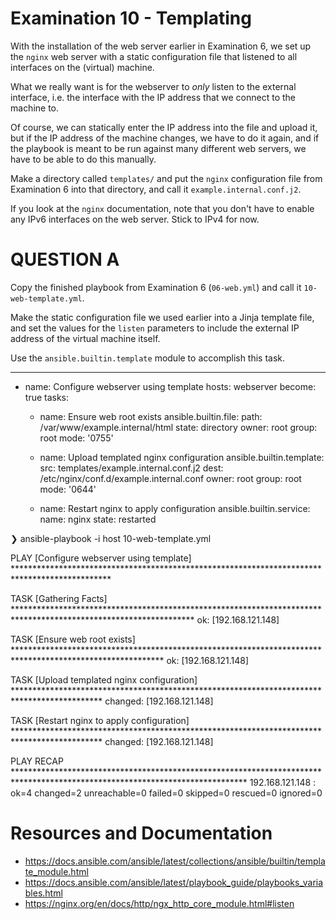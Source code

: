 # Examination 10 - Templating

With the installation of the web server earlier in Examination 6, we set up
the `nginx` web server with a static configuration file that listened to all
interfaces on the (virtual) machine.

What we really want is for the webserver to _only_ listen to the external
interface, i.e. the interface with the IP address that we connect to the machine to.

Of course, we can statically enter the IP address into the file and upload it,
but if the IP address of the machine changes, we have to do it again, and if the
playbook is meant to be run against many different web servers, we have to be able
to do this manually.

Make a directory called `templates/` and put the `nginx` configuration file from Examination 6
into that directory, and call it `example.internal.conf.j2`.

If you look at the `nginx` documentation, note that you don't have to enable any IPv6 interfaces
on the web server. Stick to IPv4 for now.

# QUESTION A

Copy the finished playbook from Examination 6 (`06-web.yml`) and call it `10-web-template.yml`.

Make the static configuration file we used earlier into a Jinja template file,
and set the values for the `listen` parameters to include the external IP
address of the virtual machine itself.

Use the `ansible.builtin.template` module to accomplish this task.

---
- name: Configure webserver using template
  hosts: webserver
  become: true
  tasks:
    - name: Ensure web root exists
      ansible.builtin.file:
        path: /var/www/example.internal/html
        state: directory
        owner: root
        group: root
        mode: '0755'

    - name: Upload templated nginx configuration
      ansible.builtin.template:
        src: templates/example.internal.conf.j2
        dest: /etc/nginx/conf.d/example.internal.conf
        owner: root
        group: root
        mode: '0644'

    - name: Restart nginx to apply configuration
      ansible.builtin.service:
        name: nginx
        state: restarted

❯ ansible-playbook -i host 10-web-template.yml

PLAY [Configure webserver using template] **********************************************************************************************

TASK [Gathering Facts] *****************************************************************************************************************
ok: [192.168.121.148]

TASK [Ensure web root exists] **********************************************************************************************************
ok: [192.168.121.148]

TASK [Upload templated nginx configuration] ********************************************************************************************
changed: [192.168.121.148]

TASK [Restart nginx to apply configuration] ********************************************************************************************
changed: [192.168.121.148]

PLAY RECAP *****************************************************************************************************************************
192.168.121.148            : ok=4    changed=2    unreachable=0    failed=0    skipped=0    rescued=0    ignored=0   


# Resources and Documentation

* https://docs.ansible.com/ansible/latest/collections/ansible/builtin/template_module.html
* https://docs.ansible.com/ansible/latest/playbook_guide/playbooks_variables.html
* https://nginx.org/en/docs/http/ngx_http_core_module.html#listen
